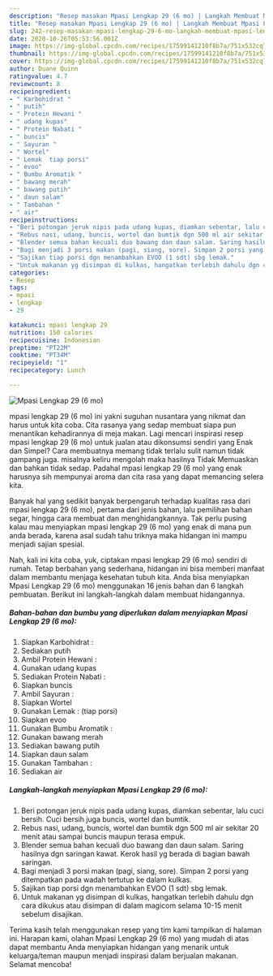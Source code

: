 ```yaml
---
description: "Resep masakan Mpasi Lengkap 29 (6 mo) | Langkah Membuat Mpasi Lengkap 29 (6 mo) Yang Mudah Dan Praktis"
title: "Resep masakan Mpasi Lengkap 29 (6 mo) | Langkah Membuat Mpasi Lengkap 29 (6 mo) Yang Mudah Dan Praktis"
slug: 242-resep-masakan-mpasi-lengkap-29-6-mo-langkah-membuat-mpasi-lengkap-29-6-mo-yang-mudah-dan-praktis
date: 2020-10-26T05:53:56.001Z
image: https://img-global.cpcdn.com/recipes/17599141210f8b7a/751x532cq70/mpasi-lengkap-29-6-mo-foto-resep-utama.jpg
thumbnail: https://img-global.cpcdn.com/recipes/17599141210f8b7a/751x532cq70/mpasi-lengkap-29-6-mo-foto-resep-utama.jpg
cover: https://img-global.cpcdn.com/recipes/17599141210f8b7a/751x532cq70/mpasi-lengkap-29-6-mo-foto-resep-utama.jpg
author: Duane Quinn
ratingvalue: 4.7
reviewcount: 8
recipeingredient:
- " Karbohidrat "
- " putih"
- " Protein Hewani "
- " udang kupas"
- " Protein Nabati "
- " buncis"
- " Sayuran "
- " Wortel"
- " Lemak  tiap porsi"
- " evoo"
- " Bumbu Aromatik "
- " bawang merah"
- " bawang putih"
- " daun salam"
- " Tambahan "
- " air"
recipeinstructions:
- "Beri potongan jeruk nipis pada udang kupas, diamkan sebentar, lalu cuci bersih. Cuci bersih juga buncis, wortel dan bumtik."
- "Rebus nasi, udang, buncis, wortel dan bumtik dgn 500 ml air sekitar 20 menit atau sampai buncis maupun terasa empuk."
- "Blender semua bahan kecuali duo bawang dan daun salam. Saring hasilnya dgn saringan kawat. Kerok hasil yg berada di bagian bawah saringan."
- "Bagi menjadi 3 porsi makan (pagi, siang, sore). Simpan 2 porsi yang ditempatkan pada wadah tertutup ke dalam kulkas."
- "Sajikan tiap porsi dgn menambahkan EVOO (1 sdt) sbg lemak."
- "Untuk makanan yg disimpan di kulkas, hangatkan terlebih dahulu dgn cara dikukus atau disimpan di dalam magicom selama 10-15 menit sebelum disajikan."
categories:
- Resep
tags:
- mpasi
- lengkap
- 29

katakunci: mpasi lengkap 29 
nutrition: 150 calories
recipecuisine: Indonesian
preptime: "PT22M"
cooktime: "PT34M"
recipeyield: "1"
recipecategory: Lunch

---
```



![Mpasi Lengkap 29 (6 mo)](https://img-global.cpcdn.com/recipes/17599141210f8b7a/751x532cq70/mpasi-lengkap-29-6-mo-foto-resep-utama.jpg)


mpasi lengkap 29 (6 mo) ini yakni suguhan nusantara yang nikmat dan harus untuk kita coba. Cita rasanya yang sedap membuat siapa pun menantikan kehadirannya di meja makan.
Lagi mencari inspirasi resep mpasi lengkap 29 (6 mo) untuk jualan atau dikonsumsi sendiri yang Enak dan Simpel? Cara membuatnya memang tidak terlalu sulit namun tidak gampang juga. misalnya keliru mengolah maka hasilnya Tidak Memuaskan dan bahkan tidak sedap. Padahal mpasi lengkap 29 (6 mo) yang enak harusnya sih mempunyai aroma dan cita rasa yang dapat memancing selera kita.

Banyak hal yang sedikit banyak berpengaruh terhadap kualitas rasa dari mpasi lengkap 29 (6 mo), pertama dari jenis bahan, lalu pemilihan bahan segar, hingga cara membuat dan menghidangkannya. Tak perlu pusing kalau mau menyiapkan mpasi lengkap 29 (6 mo) yang enak di mana pun anda berada, karena asal sudah tahu triknya maka hidangan ini mampu menjadi sajian spesial.




Nah, kali ini kita coba, yuk, ciptakan mpasi lengkap 29 (6 mo) sendiri di rumah. Tetap berbahan yang sederhana, hidangan ini bisa memberi manfaat dalam membantu menjaga kesehatan tubuh kita. Anda bisa menyiapkan Mpasi Lengkap 29 (6 mo) menggunakan 16 jenis bahan dan 6 langkah pembuatan. Berikut ini langkah-langkah dalam membuat hidangannya.

<!--inarticleads1-->

##### Bahan-bahan dan bumbu yang diperlukan dalam menyiapkan Mpasi Lengkap 29 (6 mo):

1. Siapkan  Karbohidrat :
1. Sediakan  putih
1. Ambil  Protein Hewani :
1. Gunakan  udang kupas
1. Sediakan  Protein Nabati :
1. Siapkan  buncis
1. Ambil  Sayuran :
1. Siapkan  Wortel
1. Gunakan  Lemak : (tiap porsi)
1. Siapkan  evoo
1. Gunakan  Bumbu Aromatik :
1. Gunakan  bawang merah
1. Sediakan  bawang putih
1. Siapkan  daun salam
1. Gunakan  Tambahan :
1. Sediakan  air




<!--inarticleads2-->

##### Langkah-langkah menyiapkan Mpasi Lengkap 29 (6 mo):

1. Beri potongan jeruk nipis pada udang kupas, diamkan sebentar, lalu cuci bersih. Cuci bersih juga buncis, wortel dan bumtik.
1. Rebus nasi, udang, buncis, wortel dan bumtik dgn 500 ml air sekitar 20 menit atau sampai buncis maupun terasa empuk.
1. Blender semua bahan kecuali duo bawang dan daun salam. Saring hasilnya dgn saringan kawat. Kerok hasil yg berada di bagian bawah saringan.
1. Bagi menjadi 3 porsi makan (pagi, siang, sore). Simpan 2 porsi yang ditempatkan pada wadah tertutup ke dalam kulkas.
1. Sajikan tiap porsi dgn menambahkan EVOO (1 sdt) sbg lemak.
1. Untuk makanan yg disimpan di kulkas, hangatkan terlebih dahulu dgn cara dikukus atau disimpan di dalam magicom selama 10-15 menit sebelum disajikan.




Terima kasih telah menggunakan resep yang tim kami tampilkan di halaman ini. Harapan kami, olahan Mpasi Lengkap 29 (6 mo) yang mudah di atas dapat membantu Anda menyiapkan hidangan yang menarik untuk keluarga/teman maupun menjadi inspirasi dalam berjualan makanan. Selamat mencoba!

